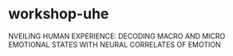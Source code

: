 # workshop-uhe
NVEILING HUMAN EXPERIENCE: DECODING MACRO AND MICRO EMOTIONAL STATES WITH NEURAL CORRELATES OF EMOTION
